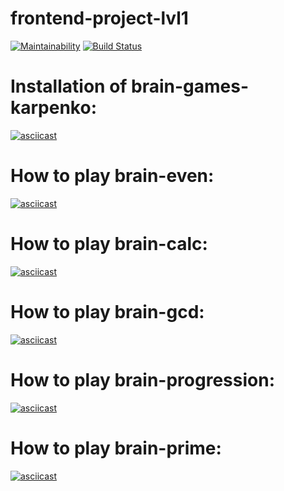 # frontend-project-lvl1
[![Maintainability](https://api.codeclimate.com/v1/badges/6511b0d2c760eb7477ee/maintainability)](https://codeclimate.com/github/danylokarpenko/frontend-project-lvl1/maintainability)
[![Build Status](https://travis-ci.org/danylokarpenko/frontend-project-lvl1.svg?branch=master)](https://travis-ci.org/danylokarpenko/frontend-project-lvl1)
# Installation of brain-games-karpenko:
[![asciicast](https://asciinema.org/a/lXdzZeWEAcIDuDLPqocXwpN4L.svg)](https://asciinema.org/a/lXdzZeWEAcIDuDLPqocXwpN4L)
# How to play brain-even:
[![asciicast](https://asciinema.org/a/0fPShFRYfUZJfGlc1uECEswlT.svg)](https://asciinema.org/a/0fPShFRYfUZJfGlc1uECEswlT)
# How to play brain-calc:
[![asciicast](https://asciinema.org/a/w1eZCu7I7WPwkX8jvasBw4J3P.svg)](https://asciinema.org/a/w1eZCu7I7WPwkX8jvasBw4J3P)
# How to play brain-gcd:
[![asciicast](https://asciinema.org/a/0NUS5WqbXmsfQRIddSogz4TuE.svg)](https://asciinema.org/a/0NUS5WqbXmsfQRIddSogz4TuE)
# How to play brain-progression:
[![asciicast](https://asciinema.org/a/gpqpHd9efs4OEogwwDOdQTL4h.svg)](https://asciinema.org/a/gpqpHd9efs4OEogwwDOdQTL4h)
# How to play brain-prime:
[![asciicast](https://asciinema.org/a/RETeF6ToyMV3UL5HXdZcvvKM3.svg)](https://asciinema.org/a/RETeF6ToyMV3UL5HXdZcvvKM3)
